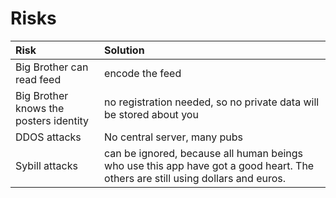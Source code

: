 # Risks

| Risk | Solution |
| :-- | :-- |
| Big Brother can read feed | encode the feed |
| Big Brother knows the posters identity | no registration needed, so no private data will be stored about you |
| DDOS attacks| No central server, many pubs|
| Sybill attacks | can be ignored, because all human beings who use this app have got a good heart. The others are still using dollars and euros. |